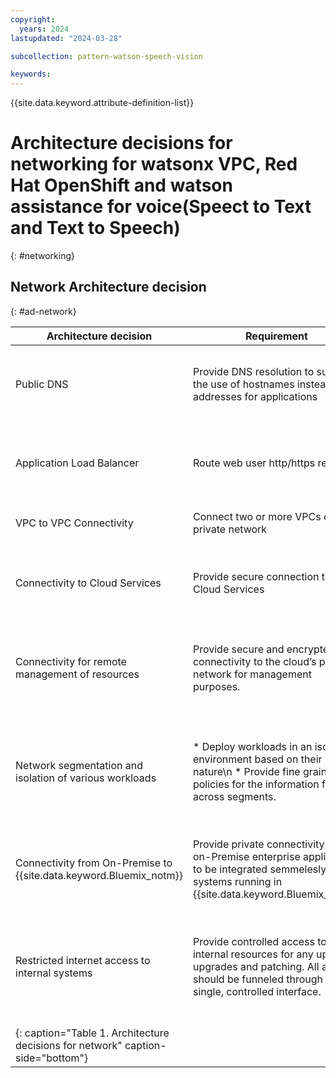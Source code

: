 ```yaml
---
copyright:
  years: 2024
lastupdated: "2024-03-28"

subcollection: pattern-watson-speech-vision

keywords:
---
```

{{site.data.keyword.attribute-definition-list}}

# Architecture decisions for networking for watsonx VPC, Red Hat OpenShift and watson assistance for voice(Speect to Text and Text to Speech)

{: #networking}

## Network Architecture decision

{: #ad-network}

| **Architecture decision**                                                 | **Requirement**                                                                                                                                            | **Options**                                                                                                                                                | **Decision**                                         | **Rationale**                                                                                                                                                                                                                                                      |
| ------------------------------------------------------------------------------- | ---------------------------------------------------------------------------------------------------------------------------------------------------------------- | ---------------------------------------------------------------------------------------------------------------------------------------------------------------- | ---------------------------------------------------------- | ------------------------------------------------------------------------------------------------------------------------------------------------------------------------------------------------------------------------------------------------------------------------ |
| Public DNS                                                                      | Provide DNS resolution to support the use of hostnames instead of IP addresses for applications                                                                  | - {{site.data.keyword.Bluemix_notm}} Internet Services (CIS)  \n -  {{site.data.keyword.Bluemix_notm}} DNS                                                       | {{site.data.keyword.Bluemix_notm}} Internet Services (CIS) | {{site.data.keyword.Bluemix_notm}} Internet Services support provisioning and configuring DNS records for public DNS resolution and can be integrated with the public VPC ALBs for the web tier.                                                                         |
| Application Load Balancer                                                       | Route web user http/https requests                                                                                                                               | - VPC ALB \n -  VPC NLB  \n -  HA proxy on VSI                                                                                                                   | VPC ALB                                                    | VPC ALB is recommended for web-based workloads. * Provides layer 4 and layer 7 load-balancing\n * Supports HTTP, HTTPS, and TCP requests\n * Supports SSL offloading.\n                                                                                                  |
| VPC to VPC Connectivity                                                         | Connect two or more VPCs over a private network                                                                                                                  | - VPC peering\n - Local Transit Gateway\n - Global Transit Gateway                                                                                               | Local Transit Gateway (TGW)                                | The Local Transit Gateway enables connectivity between the Management and Workload VPC                                                                                                                                                                                   |
| Connectivity to Cloud Services                                                  | Provide secure connection to Cloud Services                                                                                                                      | - VPC Gateway and Virtual Private Endpoints (VPE)\n - Private Cloud Service endpoints\n - Public Cloud Service Endpoints\n                                       | Virtual Private Endpoints (VPE)                            | VPC Gateway and Virtual Private Endpoints enable connectivity to {{site.data.keyword.Bluemix_notm}} services by using private IP addresses allocated from a VPC subnet.                                                                                                  |
| Connectivity for remote management of resources                                 | Provide secure and encrypted connectivity to the cloud’s private network for management purposes.                                                               | * Client VPN for VPC \n * VPN for VPC \n * Direct Link                                                                                                           | VPN for VPC                                                | VPN for VPC allows remote devices to securely connect to the VPC network. The management of {{site.data.keyword.Bluemix_notm}} resources happen remotely through a private connection by the operations team.                                                            |
| Network segmentation and isolation of various workloads                         | * Deploy workloads in an isolated environment based on their nature\n * Provide fine grained policies for the information flow across segments.                  | * Virtual Private Clouds (VPCs)\n *Subnets\n *Security Groups (SGs)\n *ACLs                                                                                      | VPCs                                                       | VPCs provide secure, virtual networks for various tiers of the application, which are logically isolated from other public cloud tenants. The fine grained information policy flow can achieved through appropriate security groups (SG) & Access Control Lists (ACLs)   |
| Connectivity from On-Premise to {{site.data.keyword.Bluemix_notm}}              | Provide private connectivity for the on-Premise enterprise applications to be integrated semmelesly to the systems running in {{site.data.keyword.Bluemix_notm}} | * Site to site VPN Connection\n * Client to Site VPN Connection \n * Direct Link \n                                                                              | Direct Link                                                | Direct Link is a high-speed, and secure connectivity option that enables client's to establish a dedicated, always-on link between the on-premises and {{site.data.keyword.Bluemix_notm}}.                                                                               |
| Restricted internet access to internal systems                                  | Provide controlled access to internal resources for any updates, upgrades and patching. All access should be funneled through a single, controlled interface.    | * Virtual Private Network (VPN) \n * Privileged Access Management (PAM) Solutions \n * Identity-Aware Proxies (IAP) \n *  SSH or RDP Gateways \n * Bastion Hosts | Bastion Hosts                                              | A bastion host serves as an intermediary, allowing controlled access to internal resources while minimizing the attack surface. It is commonly used in cloud environments and traditional on-premises networks to provide secure access to instances in private subnets. |
| {: caption="Table 1. Architecture decisions for network" caption-side="bottom"} |                                                                                                                                                                  |                                                                                                                                                                  |                                                            |                                                                                                                                                                                                                                                                          |
